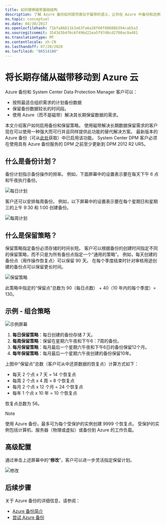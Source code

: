 ```yaml
---
title: 如何替换磁带基础结构
description: 了解 Azure 备份如何提供类似于磁带的语义，让你在 Azure 中备份和还原数据
ms.topic: conceptual
ms.date: 04/30/2017
ms.openlocfilehash: 71bfa86611b3a63fa6a28f60f80608b394cab5a3
ms.sourcegitcommit: 3543d3b4f6c6f496d22ea5f97d8cd2700ac9a481
ms.translationtype: MT
ms.contentlocale: zh-CN
ms.lasthandoff: 07/20/2020
ms.locfileid: "86514180"
---
```

# <a name="move-your-long-term-storage-from-tape-to-the-azure-cloud"></a>将长期存储从磁带移动到 Azure 云

Azure 备份和 System Center Data Protection Manager 客户可以：

* 按照最适合组织需求的计划备份数据
* 保留备份数据较长的时间段。
* 使用 Azure（而不是磁带）解决其长期保留数据的需求。

本文介绍客户如何启用备份和保留策略。 使用磁带解决长期数据保留需求的客户现在可以使用一种强大而可行并且同样提供此功能的替代解决方案。 最新版本的 Azure 备份（可从[此处](https://aka.ms/azurebackup_agent)获取）中已启用该功能。 System Center DPM 客户必须在使用具有 Azure 备份服务的 DPM 之前至少更新到 DPM 2012 R2 UR5。

## <a name="what-is-the-backup-schedule"></a>什么是备份计划？

备份计划指示备份操作的频率。 例如，下面屏幕中的设置表示要在每天下午 6 点和午夜执行备份。

![每日计划](./media/backup-azure-backup-cloud-as-tape/dailybackupschedule.png)

客户还可以安排每周备份。 例如，以下屏幕中的设置表示要在每个星期日和星期三的上午 9:30 和 1:00 创建备份。

![每周计划](./media/backup-azure-backup-cloud-as-tape/weeklybackupschedule.png)

## <a name="what-is-the-retention-policy"></a>什么是保留策略？

保留策略指定备份必须存储的时间长短。 客户可以根据备份的创建时间指定不同的保留策略，而不只是为所有备份点指定一个“通用的策略”。 例如，每天创建的备份点（用作操作恢复点）可以保留 90 天。 在每个季度结束时针对审核用途创建的备份点可以保留更长时间。

![保留策略](./media/backup-azure-backup-cloud-as-tape/retentionpolicy.png)

此策略中指定的“保留点”总数为 90（每日点数） + 40（10 年内的每个季度）= 130。

## <a name="example--putting-both-together"></a>示例 - 组合策略

![示例屏幕](./media/backup-azure-backup-cloud-as-tape/samplescreen.png)

1. **每日保留策略**：每日创建的备份存储 7 天。
2. **每周保留策略**：保留在星期六午夜和下午6：7周的备份。
3. **每月保留策略**：每月最后一个星期六午夜和下午6日的备份保留12个月。
4. **每年保留策略**：每月最后一个星期六午夜创建的备份保留10年。

上图中“保留点”总数（客户可从中还原数据的恢复点）计算方式如下：

* 每天 2 个点 x 7 天 = 14 个恢复点
* 每周 2 个点 x 4 周 = 8 个恢复点
* 每月 2 个点 x 12 个月 = 24 个恢复点
* 每年 1 个点 x 10 年 = 10 个恢复点

恢复点总数为 56。

> [!NOTE]
> 使用 Azure 备份，最多可为每个受保护的实例创建 9999 个恢复点。 受保护的实例包括计算机、服务器（物理或虚拟）或备份到 Azure 的工作负载。
>

## <a name="advanced-configuration"></a>高级配置

通过单击上述屏幕中的“**修改**”，客户可以进一步灵活指定保留计划。

![修改](./media/backup-azure-backup-cloud-as-tape/modify.png)

## <a name="next-steps"></a>后续步骤

关于 Azure 备份的详细信息，请参阅：

* [Azure 备份简介](./backup-overview.md)
* [尝试 Azure 备份](./backup-windows-with-mars-agent.md)
